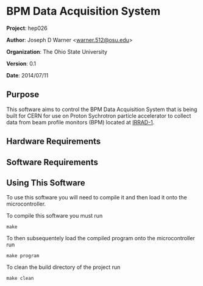 # BPM Data Acquisition System

**Project**: hep026

**Author**: Joseph D Warner <<warner.512@osu.edu>>

**Organization**: The Ohio State University

**Version**: 0.1

**Date**: 2014/07/11

## Purpose

This software aims to control the BPM Data Acquisition System that is being
built for CERN for use on Proton Sychrotron particle accelerator to collect
data from beam profile monitors (BPM) located at
[IRRAD-1](https://irradiation.web.cern.ch/irradiation/irrad1.htm).

## Hardware Requirements

## Software Requirements

## Using This Software

To use this software you will need to compile it and then load it onto the
microcontroller.

To compile this software you must run

    make

To then subsequentely load the compiled program onto the microcontroller run

    make program

To clean the build directory of the project run

    make clean
